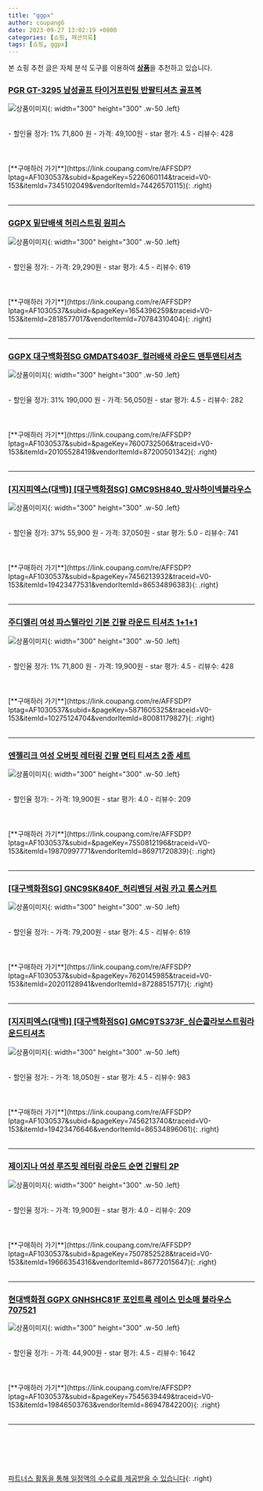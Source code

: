 ```yaml
---
title: "ggpx"
author: coupang6
date: 2023-09-27 13:02:19 +0800
categories: [쇼핑, 패션의류]
tags: [쇼핑, ggpx]
---
```


본 쇼핑 추천 글은 자체 분석 도구를 이용하여 [**상품**](https://link.coupang.com/a/bao1ui)을 추천하고 있습니다.

### [PGR GT-3295 남성골프 타이거프린팅 반팔티셔츠 골프복](https://link.coupang.com/re/AFFSDP?lptag=AF1030537&subid=&pageKey=5226060114&traceid=V0-153&itemId=7345102049&vendorItemId=74426570115)

![상품이미지](https://thumbnail7.coupangcdn.com/thumbnails/remote/230x230ex/image/vendor_inventory/9659/5b8975a1e4ee2fac2c7145c4fd630d69508f56a61c9bec4edf5b94407569.jpg){: width="300" height="300" .w-50 .left}


<br>
- 할인율 정가: 1%  71,800   원
- 가격: 49,100원
- star 평가: 4.5
- 리뷰수: 428
<br>
<br>
<br>
<br>
[**구매하러 가기**](https://link.coupang.com/re/AFFSDP?lptag=AF1030537&subid=&pageKey=5226060114&traceid=V0-153&itemId=7345102049&vendorItemId=74426570115){: .right}
<br>
<br>

---

### [GGPX 밑단배색 허리스트링 원피스](https://link.coupang.com/re/AFFSDP?lptag=AF1030537&subid=&pageKey=1654396259&traceid=V0-153&itemId=2818577017&vendorItemId=70784310404)

![상품이미지](https://thumbnail6.coupangcdn.com/thumbnails/remote/230x230ex/image/retail/images/2020/05/20/16/4/86be3ec5-bc5b-4e2c-a719-f574a34a743c.jpg){: width="300" height="300" .w-50 .left}


<br>
- 할인율 정가: 
- 가격: 29,290원
- star 평가: 4.5
- 리뷰수: 619
<br>
<br>
<br>
<br>
[**구매하러 가기**](https://link.coupang.com/re/AFFSDP?lptag=AF1030537&subid=&pageKey=1654396259&traceid=V0-153&itemId=2818577017&vendorItemId=70784310404){: .right}
<br>
<br>

---

### [GGPX 대구백화점SG GMDATS403F_컬러배색 라운드 맨투맨티셔츠](https://link.coupang.com/re/AFFSDP?lptag=AF1030537&subid=&pageKey=7600732506&traceid=V0-153&itemId=20105528419&vendorItemId=87200501342)

![상품이미지](https://thumbnail10.coupangcdn.com/thumbnails/remote/230x230ex/image/vendor_inventory/c45a/078bc1528b6d90aef6380bda30b0bb52db3b12044fcf0541d9e24fcc5e79.jpg){: width="300" height="300" .w-50 .left}


<br>
- 할인율 정가: 31%  190,000   원
- 가격: 56,050원
- star 평가: 4.5
- 리뷰수: 282
<br>
<br>
<br>
<br>
[**구매하러 가기**](https://link.coupang.com/re/AFFSDP?lptag=AF1030537&subid=&pageKey=7600732506&traceid=V0-153&itemId=20105528419&vendorItemId=87200501342){: .right}
<br>
<br>

---

### [[지지피엑스(대백)] [대구백화점SG] GMC9SH840_망사하이넥블라우스](https://link.coupang.com/re/AFFSDP?lptag=AF1030537&subid=&pageKey=7456213932&traceid=V0-153&itemId=19423477531&vendorItemId=86534896383)

![상품이미지](https://thumbnail8.coupangcdn.com/thumbnails/remote/230x230ex/image/vendor_inventory/a46c/b8f68b49f910d21c5e0e1f655bc3b7fcc216e02b5d9b7e3275311d1aa9bb.jpg){: width="300" height="300" .w-50 .left}


<br>
- 할인율 정가: 37%  55,900   원
- 가격: 37,050원
- star 평가: 5.0
- 리뷰수: 741
<br>
<br>
<br>
<br>
[**구매하러 가기**](https://link.coupang.com/re/AFFSDP?lptag=AF1030537&subid=&pageKey=7456213932&traceid=V0-153&itemId=19423477531&vendorItemId=86534896383){: .right}
<br>
<br>

---

### [주디엘리 여성 파스텔라인 기본 긴팔 라운드 티셔츠 1+1+1](https://link.coupang.com/re/AFFSDP?lptag=AF1030537&subid=&pageKey=5871605325&traceid=V0-153&itemId=10275124704&vendorItemId=80081179827)

![상품이미지](https://thumbnail9.coupangcdn.com/thumbnails/remote/230x230ex/image/vendor_inventory/9a81/f4491c84ba0a65a4ff7e99bb2472486db389f6fe084170544fc51b79a3b1.jpg){: width="300" height="300" .w-50 .left}


<br>
- 할인율 정가: 1%  71,800   원
- 가격: 19,900원
- star 평가: 4.5
- 리뷰수: 428
<br>
<br>
<br>
<br>
[**구매하러 가기**](https://link.coupang.com/re/AFFSDP?lptag=AF1030537&subid=&pageKey=5871605325&traceid=V0-153&itemId=10275124704&vendorItemId=80081179827){: .right}
<br>
<br>

---

### [엔젤리크 여성 오버핏 레터링 긴팔 면티 티셔츠 2종 세트](https://link.coupang.com/re/AFFSDP?lptag=AF1030537&subid=&pageKey=7550812196&traceid=V0-153&itemId=19870997771&vendorItemId=86971720839)

![상품이미지](https://thumbnail6.coupangcdn.com/thumbnails/remote/230x230ex/image/vendor_inventory/dd83/b0d2cb71868d2c860b5adb4c8b66b4609c1bc0c30e64f3c7e71c28acded0.jpg){: width="300" height="300" .w-50 .left}


<br>
- 할인율 정가: 
- 가격: 19,900원
- star 평가: 4.0
- 리뷰수: 209
<br>
<br>
<br>
<br>
[**구매하러 가기**](https://link.coupang.com/re/AFFSDP?lptag=AF1030537&subid=&pageKey=7550812196&traceid=V0-153&itemId=19870997771&vendorItemId=86971720839){: .right}
<br>
<br>

---

### [[대구백화점SG] GNC9SK840F_허리밴딩 셔링 카고 롱스커트](https://link.coupang.com/re/AFFSDP?lptag=AF1030537&subid=&pageKey=7620145985&traceid=V0-153&itemId=20201128941&vendorItemId=87288515717)

![상품이미지](https://thumbnail9.coupangcdn.com/thumbnails/remote/230x230ex/image/vendor_inventory/dce0/4b6b2e2de0de4b2ef8dd3e8a47e7bad2f7e90be99d9ae427acbd1b02f576.jpg){: width="300" height="300" .w-50 .left}


<br>
- 할인율 정가: 
- 가격: 79,200원
- star 평가: 4.5
- 리뷰수: 619
<br>
<br>
<br>
<br>
[**구매하러 가기**](https://link.coupang.com/re/AFFSDP?lptag=AF1030537&subid=&pageKey=7620145985&traceid=V0-153&itemId=20201128941&vendorItemId=87288515717){: .right}
<br>
<br>

---

### [[지지피엑스(대백)] [대구백화점SG] GMC9TS373F_심슨콜라보스트링라운드티셔츠](https://link.coupang.com/re/AFFSDP?lptag=AF1030537&subid=&pageKey=7456213740&traceid=V0-153&itemId=19423476646&vendorItemId=86534896061)

![상품이미지](https://thumbnail9.coupangcdn.com/thumbnails/remote/230x230ex/image/vendor_inventory/a97f/8759f19b5b68bf2688dab997785135e89567f2f32afad22825ba3392e506.jpg){: width="300" height="300" .w-50 .left}


<br>
- 할인율 정가: 
- 가격: 18,050원
- star 평가: 4.5
- 리뷰수: 983
<br>
<br>
<br>
<br>
[**구매하러 가기**](https://link.coupang.com/re/AFFSDP?lptag=AF1030537&subid=&pageKey=7456213740&traceid=V0-153&itemId=19423476646&vendorItemId=86534896061){: .right}
<br>
<br>

---

### [제이지나 여성 루즈핏 레터링 라운드 순면 긴팔티 2P](https://link.coupang.com/re/AFFSDP?lptag=AF1030537&subid=&pageKey=7507852528&traceid=V0-153&itemId=19666354316&vendorItemId=86772015647)

![상품이미지](https://thumbnail7.coupangcdn.com/thumbnails/remote/230x230ex/image/vendor_inventory/9a00/6ceacdaaedf988d179acd0ee469e9c05e94a1dde53b1e5883b73c3ca3583.jpg){: width="300" height="300" .w-50 .left}


<br>
- 할인율 정가: 
- 가격: 19,900원
- star 평가: 4.0
- 리뷰수: 209
<br>
<br>
<br>
<br>
[**구매하러 가기**](https://link.coupang.com/re/AFFSDP?lptag=AF1030537&subid=&pageKey=7507852528&traceid=V0-153&itemId=19666354316&vendorItemId=86772015647){: .right}
<br>
<br>

---

### [현대백화점 GGPX GNHSHC81F 포인트룩 레이스 민소매 블라우스 707521](https://link.coupang.com/re/AFFSDP?lptag=AF1030537&subid=&pageKey=7545639449&traceid=V0-153&itemId=19846503763&vendorItemId=86947842200)

![상품이미지](https://thumbnail7.coupangcdn.com/thumbnails/remote/230x230ex/image/vendor_inventory/eddb/f9a3c7c0d57a262122134efa96a5a24274a7f31f95f92d7cda595cd4e493.jpg){: width="300" height="300" .w-50 .left}


<br>
- 할인율 정가: 
- 가격: 44,900원
- star 평가: 4.5
- 리뷰수: 1642
<br>
<br>
<br>
<br>
[**구매하러 가기**](https://link.coupang.com/re/AFFSDP?lptag=AF1030537&subid=&pageKey=7545639449&traceid=V0-153&itemId=19846503763&vendorItemId=86947842200){: .right}
<br>
<br>

---
<br><br><br><br><br> [파트너스 활동을 통해 일정액의 수수료를 제공받을 수 있습니다](https://link.coupang.com/a/bao1ui){: .right}